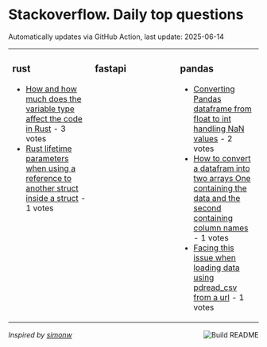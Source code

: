 # Stackoverflow. Daily top questions 

Automatically updates via GitHub Action, last update: <!-- date starts -->2025-06-14<!-- date ends -->


<table><tr><td valign="top" width="33%">

### rust
<!-- rust starts -->
* [How and how much does the variable type affect the code in Rust](https://stackoverflow.com/questions/79665380/how-and-how-much-does-the-variable-type-affect-the-code-in-rust) - 3 votes
* [Rust lifetime parameters when using a reference to another struct inside a struct](https://stackoverflow.com/questions/79664732/rust-lifetime-parameters-when-using-a-reference-to-another-struct-inside-a-struc) - 1 votes
<!-- rust ends -->
</td><td valign="top" width="34%">


### fastapi
<!-- fastapi starts -->

<!-- fastapi ends -->
</td><td valign="top" width="34%">


### pandas
<!-- pandas starts -->
* [Converting Pandas dataframe from float to int handling NaN values](https://stackoverflow.com/questions/79665790/converting-pandas-dataframe-from-float-to-int-handling-nan-values) - 2 votes
* [How to convert a datafram into two arrays  One containing the data and the second containing column names](https://stackoverflow.com/questions/79665073/how-to-convert-a-datafram-into-two-arrays-one-containing-the-data-and-the-seco) - 1 votes
* [Facing this issue when loading data using pdread_csv from a url](https://stackoverflow.com/questions/79665487/facing-this-issue-when-loading-data-using-pd-read-csv-from-a-url) - 1 votes
<!-- pandas ends -->
</td></tr></table>

<a href="https://github.com/hp0404/hp0404/actions"><img src="https://github.com/hp0404/hp0404/workflows/Build%20README/badge.svg" align="right" alt="Build README"></a> <p>*Inspired by  [simonw](https://github.com/simonw/simonw)*</p>
